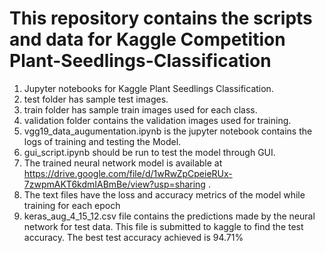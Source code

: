 # This repository contains the scripts and data for Kaggle Competition Plant-Seedlings-Classification


1. Jupyter notebooks for Kaggle Plant Seedlings Classification.
2. test folder has sample test images.
3. train folder has sample train images used for each class.
4. validation folder contains the validation images used for training.
5. vgg19_data_augumentation.ipynb is the jupyter notebook contains the logs of training and testing the Model.
6. gui_script.ipynb should be run to test the model through GUI.
7. The trained neural network model is available at https://drive.google.com/file/d/1wRwZpCpeieRUx-7zwpmAKT6kdmIABmBe/view?usp=sharing .
8. The text files have the loss and accuracy metrics of the model while training for each epoch
9. keras_aug_4_15_12.csv file contains the predictions made by the neural network for test data. This file is submitted to kaggle to find the test accuracy. The best test accuracy achieved is 94.71%
